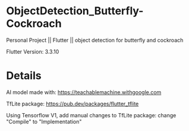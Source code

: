 # ObjectDetection_Butterfly-Cockroach
Personal Project || Flutter || object detection for butterfly and cockroach

Flutter Version: 3.3.10

# Details
AI model made with: https://teachablemachine.withgoogle.com

TfLite package: https://pub.dev/packages/flutter_tflite

Using Tensorflow V1, add manual changes to TfLite package: change "Compile" to "Implementation"

